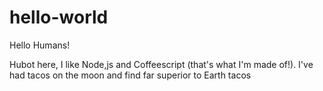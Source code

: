 # hello-world

Hello Humans!

Hubot here, I like Node,js and Coffeescript (that's what I'm made of!).
I've had tacos on the moon and find far superior to Earth tacos
